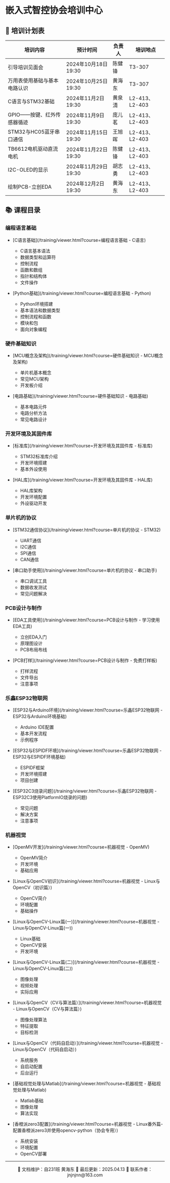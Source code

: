 # 嵌入式智控协会培训中心

## 📅 培训计划表

| 培训内容 | 预计时间 | 负责人 | 培训地点 |
|---------|---------|--------|----------|
| 引导培训见面会 | 2024年10月18日 19:30 | 陈健锋 | T3-307 |
| 万用表使用基础与基本电路认识 | 2024年10月25日 19:30 | 黄海东 | T3-307 |
| C语言与STM32基础 | 2024年11月2日 19:30 | 黄泉清 | L2-413、L2-403 |
| GPIO——按键、红外传感器循迹 | 2024年11月9日 19:30 | 庞儿茗 | L2-413、L2-403 |
| STM32与HC05蓝牙串口通信 | 2024年11月15日 19:30 | 王旭晖 | L2-413、L2-403 |
| TB6612电机驱动直流电机 | 2024年11月22日 19:30 | 陈健锋 | L2-413、L2-403 |
| I2C-OLED的显示 | 2024年11月29日 19:30 | 胡志勇 | L2-413、L2-403 |
| 绘制PCB-立创EDA | 2024年12月2日 19:30 | 黄海东 | L2-413、L2-403 |

## 📚 课程目录

### 编程语言基础
- [C语言基础](/training/viewer.html?course=编程语言基础 - C语言)
  - C语言基本语法
  - 数据类型和运算符
  - 控制流程
  - 函数和数组
  - 指针和结构体
  - 文件操作

- [Python基础](/training/viewer.html?course=编程语言基础 - Python)
  - Python环境搭建
  - 基本语法和数据类型
  - 控制流程和函数
  - 模块和包
  - 面向对象编程

### 硬件基础知识
- [MCU概念及架构](/training/viewer.html?course=硬件基础知识 - MCU概念及架构)
  - 单片机基本概念
  - 常见MCU架构
  - 开发板介绍

- [电路基础](/training/viewer.html?course=硬件基础知识 - 电路基础)
  - 基本电路元件
  - 电路分析方法
  - 常见电路设计

### 开发环境及其固件库
- [标准库](/training/viewer.html?course=开发环境及其固件库 - 标准库)
  - STM32标准库介绍
  - 开发环境搭建
  - 基本外设使用

- [HAL库](/training/viewer.html?course=开发环境及其固件库 - HAL库)
  - HAL库架构
  - 开发环境配置
  - 外设驱动开发

### 单片机的协议
- [STM32通信协议](/training/viewer.html?course=单片机的协议 - STM32)
  - UART通信
  - I2C通信
  - SPI通信
  - CAN通信

- [串口助手使用](/training/viewer.html?course=单片机的协议 - 串口助手)
  - 串口调试工具
  - 数据收发测试
  - 常见问题解决

### PCB设计与制作
- [EDA工具使用](/training/viewer.html?course=PCB设计与制作 - 学习使用EDA工具)
  - 立创EDA入门
  - 原理图设计
  - PCB布局布线

- [PCB打样](/training/viewer.html?course=PCB设计与制作 - 免费打样板)
  - 打样流程
  - 文件导出
  - 注意事项

### 乐鑫ESP32物联网
- [ESP32与Arduino环境](/training/viewer.html?course=乐鑫ESP32物联网 - ESP32与Arduino环境基础)
  - Arduino IDE配置
  - 基本开发流程
  - 示例程序

- [ESP32与ESPIDF环境](/training/viewer.html?course=乐鑫ESP32物联网 - ESP32与ESPIDF环境基础)
  - ESPIDF框架
  - 开发环境搭建
  - 项目创建

- [ESP32C3烧录问题](/training/viewer.html?course=乐鑫ESP32物联网 - ESP32C3使用PlatformIO烧录的问题)
  - 常见问题
  - 解决方案
  - 注意事项

### 机器视觉
- [OpenMV开发](/training/viewer.html?course=机器视觉 - OpenMV)
  - OpenMV简介
  - 开发环境
  - 基础应用

- [Linux与OpenCV初识](/training/viewer.html?course=机器视觉 - Linux与OpenCV（初识篇）)
  - OpenCV简介
  - 环境配置
  - 基础操作

- [Linux与OpenCV-Linux篇(一)](/training/viewer.html?course=机器视觉 - Linux与OpenCV-Linux篇(一))
  - Linux基础
  - OpenCV安装
  - 开发环境

- [Linux与OpenCV-Linux篇(二)](/training/viewer.html?course=机器视觉 - Linux与OpenCV-Linux篇(二))
  - 图像处理
  - 视频处理
  - 实际应用

- [Linux与OpenCV（CV与算法篇）](/training/viewer.html?course=机器视觉 - Linux与OpenCV（CV与算法篇）)
  - 图像处理算法
  - 特征提取
  - 目标检测

- [Linux与OpenCV（代码自启动）](/training/viewer.html?course=机器视觉 - Linux与OpenCV（代码自启动）)
  - 系统服务
  - 自启动配置
  - 后台运行

- [基础视觉处理与Matlab](/training/viewer.html?course=机器视觉 - 基础视觉处理与Matlab)
  - Matlab基础
  - 图像处理
  - 算法实现

- [香橙派zero3配置](/training/viewer.html?course=机器视觉 - Linux番外篇-配置香橙派zero3并使用opencv-python（协会专用）)
  - 系统安装
  - 环境配置
  - OpenCV部署

---

<div align="center">
🎨 文档维护：自231班 黄海东 
📅 最后更新：2025.04.13  
📧 联系作者：jnjnjnn@163.com
</div>